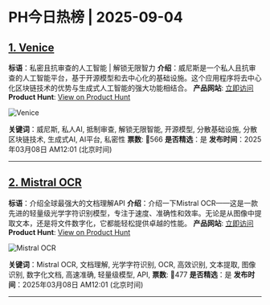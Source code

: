 # PH今日热榜 | 2025-09-04

## [1. Venice](https://www.producthunt.com/posts/venice-3)
**标语**：私密且抗审查的人工智能 | 解锁无限智力
**介绍**：威尼斯是一个私人且抗审查的人工智能平台，基于开源模型和去中心化的基础设施。这个应用程序将去中心化区块链技术的优势与生成式人工智能的强大功能相结合。
**产品网站**: [立即访问](https://www.producthunt.com/r/4D6Z6F7I3SXTGN)
**Product Hunt**: [View on Product Hunt](https://www.producthunt.com/posts/venice-3)

![Venice](https://ph-files.imgix.net/97baee49-6dda-47f5-8a47-91d2c56e1976.jpeg)

**关键词**：威尼斯, 私人AI, 抵制审查, 解锁无限智能, 开源模型, 分散基础设施, 分散区块链技术, 生成式AI, AI平台, 私密性
**票数**: 🔺566
**是否精选**：是
**发布时间**：2025年03月08日 AM12:01 (北京时间)

---

## [2. Mistral OCR](https://www.producthunt.com/posts/mistral-ocr)
**标语**：介绍全球最强大的文档理解API
**介绍**：介绍一下Mistral OCR——这是一款先进的轻量级光学字符识别模型，专注于速度、准确性和效率。无论是从图像中提取文本，还是将文件数字化，它都能轻松提供卓越的性能。
**产品网站**: [立即访问](https://www.producthunt.com/r/SPXNTAWQSVRLGH)
**Product Hunt**: [View on Product Hunt](https://www.producthunt.com/posts/mistral-ocr)

![Mistral OCR](https://ph-files.imgix.net/4224517b-29e4-4944-98c9-2eee59374870.png)

**关键词**：Mistral OCR, 文档理解, 光学字符识别, OCR, 高效识别, 文本提取, 图像识别, 数字化文档, 高速准确, 轻量级模型, API,
**票数**: 🔺477
**是否精选**：是
**发布时间**：2025年03月08日 AM12:01 (北京时间)

---

